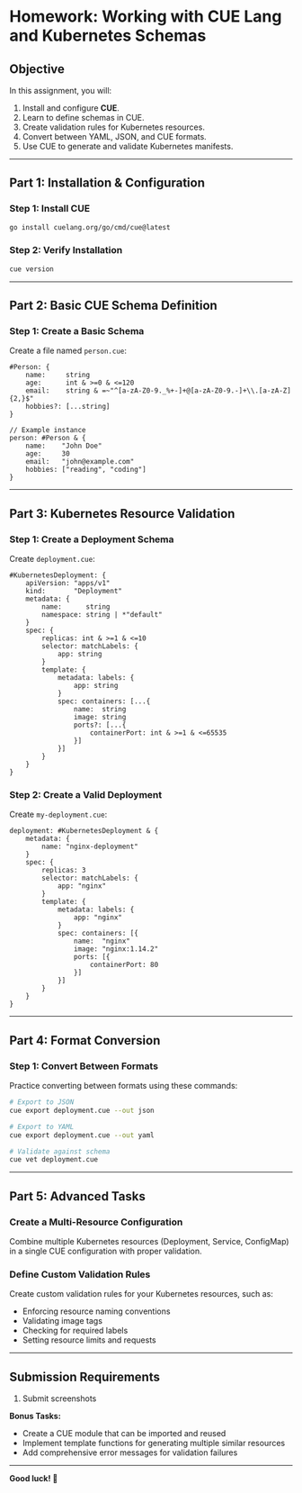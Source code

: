 # Homework: Working with CUE Lang and Kubernetes Schemas

## **Objective**
In this assignment, you will:
1. Install and configure **CUE**.
2. Learn to define schemas in CUE.
3. Create validation rules for Kubernetes resources.
4. Convert between YAML, JSON, and CUE formats.
5. Use CUE to generate and validate Kubernetes manifests.

---

## **Part 1: Installation & Configuration**

### **Step 1: Install CUE**
```sh
go install cuelang.org/go/cmd/cue@latest
```

### **Step 2: Verify Installation**
```sh
cue version
```

---

## **Part 2: Basic CUE Schema Definition**

### **Step 1: Create a Basic Schema**
Create a file named `person.cue`:

```cue
#Person: {
    name:     string
    age:      int & >=0 & <=120
    email:    string & =~"^[a-zA-Z0-9._%+-]+@[a-zA-Z0-9.-]+\\.[a-zA-Z]{2,}$"
    hobbies?: [...string]
}

// Example instance
person: #Person & {
    name:    "John Doe"
    age:     30
    email:   "john@example.com"
    hobbies: ["reading", "coding"]
}
```

---

## **Part 3: Kubernetes Resource Validation**

### **Step 1: Create a Deployment Schema**
Create `deployment.cue`:

```cue
#KubernetesDeployment: {
    apiVersion: "apps/v1"
    kind:       "Deployment"
    metadata: {
        name:      string
        namespace: string | *"default"
    }
    spec: {
        replicas: int & >=1 & <=10
        selector: matchLabels: {
            app: string
        }
        template: {
            metadata: labels: {
                app: string
            }
            spec: containers: [...{
                name:  string
                image: string
                ports?: [...{
                    containerPort: int & >=1 & <=65535
                }]
            }]
        }
    }
}
```

### **Step 2: Create a Valid Deployment**
Create `my-deployment.cue`:

```cue
deployment: #KubernetesDeployment & {
    metadata: {
        name: "nginx-deployment"
    }
    spec: {
        replicas: 3
        selector: matchLabels: {
            app: "nginx"
        }
        template: {
            metadata: labels: {
                app: "nginx"
            }
            spec: containers: [{
                name:  "nginx"
                image: "nginx:1.14.2"
                ports: [{
                    containerPort: 80
                }]
            }]
        }
    }
}
```

---

## **Part 4: Format Conversion**

### **Step 1: Convert Between Formats**
Practice converting between formats using these commands:

<!--
I added all cue files to the directory named cue.
cue export didn't work until I added `package kubernetes` in each file.
Then I ran command like the following: `cue export deployment.cue my-deployment.cue --out json`
-->

```sh
# Export to JSON
cue export deployment.cue --out json

# Export to YAML
cue export deployment.cue --out yaml

# Validate against schema
cue vet deployment.cue
```

---

## **Part 5: Advanced Tasks**

### **Create a Multi-Resource Configuration**
Combine multiple Kubernetes resources (Deployment, Service, ConfigMap) in a single CUE configuration with proper validation.

### **Define Custom Validation Rules**
Create custom validation rules for your Kubernetes resources, such as:
- Enforcing resource naming conventions
- Validating image tags
- Checking for required labels
- Setting resource limits and requests

---

## **Submission Requirements**
1. Submit screenshots

**Bonus Tasks:**
- Create a CUE module that can be imported and reused
- Implement template functions for generating multiple similar resources
- Add comprehensive error messages for validation failures

---

**Good luck! 🎯**
